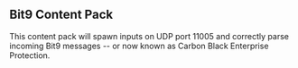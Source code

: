 ## Bit9 Content Pack

This content pack will spawn inputs on UDP port 11005 and correctly parse incoming Bit9 messages -- or now known as Carbon Black Enterprise Protection.
